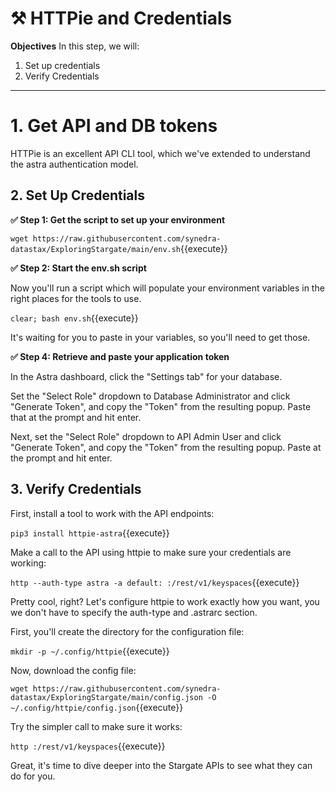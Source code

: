 # ⚒️ HTTPie and Credentials

**Objectives**
In this step, we will:
1. Set up credentials
3. Verify Credentials

---

# 1. Get API and DB tokens
HTTPie is an excellent API CLI tool, which we've extended to understand the astra authentication model.  

## 2. Set Up Credentials

**✅ Step 1: Get the script to set up your environment**

`wget https://raw.githubusercontent.com/synedra-datastax/ExploringStargate/main/env.sh`{{execute}}

**✅ Step 2: Start the env.sh script**

Now you'll run a script which will populate your environment variables in the right places for the tools to use.

`clear; bash env.sh`{{execute}}

It's waiting for you to paste in your variables, so you'll need to get those.

**✅ Step 4: Retrieve and paste your application token**

In the Astra dashboard, click the "Settings tab" for your database.

Set the "Select Role" dropdown to Database Administrator and click "Generate Token", and copy the "Token" from the resulting popup.  Paste that at the prompt and hit enter.

Next, set the "Select Role" dropdown to API Admin User and click "Generate Token", and copy the "Token" from the resulting popup. Paste at the prompt and hit enter.

## 3. Verify Credentials

First, install a tool to work with the API endpoints:

`pip3 install httpie-astra`{{execute}}

Make a call to the API using httpie to make sure your credentials are working:

`http --auth-type astra -a default: :/rest/v1/keyspaces`{{execute}}

Pretty cool, right?  Let's configure httpie to work exactly how you want, you we don't have to specify the auth-type and .astrarc section.

First, you'll create the directory for the configuration file:

`mkdir -p ~/.config/httpie`{{execute}}

Now, download the config file:

`wget https://raw.githubusercontent.com/synedra-datastax/ExploringStargate/main/config.json -O ~/.config/httpie/config.json`{{execute}}

Try the simpler call to make sure it works:

`http :/rest/v1/keyspaces`{{execute}}

Great, it's time to dive deeper into the Stargate APIs to see what they can do for you.
